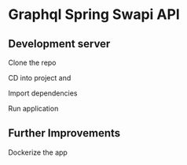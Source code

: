 # Graphql Spring Swapi API

## Development server
Clone the repo

CD into project and 

Import dependencies

Run application

## Further Improvements

Dockerize the app
